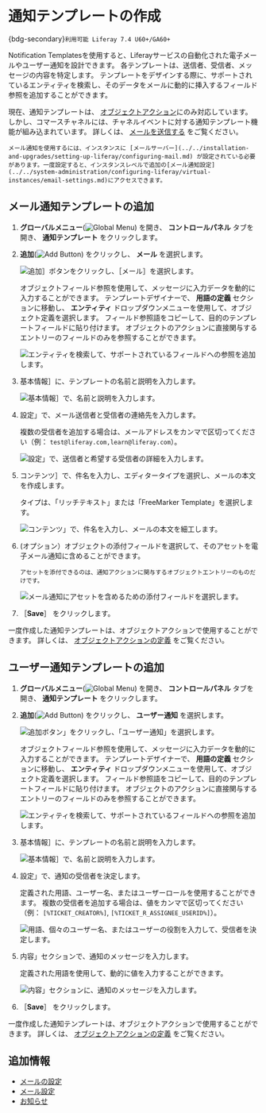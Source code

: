 # 通知テンプレートの作成

{bdg-secondary}`利用可能 Liferay 7.4 U60+/GA60+`

Notification Templatesを使用すると、Liferayサービスの自動化された電子メールやユーザー通知を設計できます。 各テンプレートは、送信者、受信者、メッセージの内容を特定します。 テンプレートをデザインする際に、サポートされているエンティティを検索し、そのデータをメールに動的に挿入するフィールド参照を追加することができます。

現在、通知テンプレートは、 [オブジェクトアクション](../../building-applications/objects/creating-and-managing-objects/actions/defining-object-actions.md)にのみ対応しています。 しかし、コマースチャネルには、チャネルイベントに対する通知テンプレート機能が組み込まれています。 詳しくは、 [メールを送信する](https://learn.liferay.com/commerce/latest/ja/store-management/sending-emails.html) をご覧ください。

```{important}
メール通知を使用するには、インスタンスに [メールサーバー](../../installation-and-upgrades/setting-up-liferay/configuring-mail.md) が設定されている必要があります。一度設定すると、インスタンスレベルで追加の[メール通知設定](../../system-administration/configuring-liferay/virtual-instances/email-settings.md)にアクセスできます。
```

<!--TASK: include this content when client extensions documentation is updated, "If the out-of-the-box notification types don't meet your needs, you can use client extensions to create custom types. See \[]() for more information or [\]() for a tutorial." -->

## メール通知テンプレートの追加

1. **グローバルメニュー**(![Global Menu](../../images/icon-applications-menu.png)) を開き、 **コントロールパネル** タブを開き、 **通知テンプレート** をクリックします。

1. **追加**(![Add Button](../../images/icon-add.png)) をクリックし、 **メール** を選択します。

   ![追加］ボタンをクリックし、［メール］を選択します。](./creating-notification-templates/images/01.png)

   オブジェクトフィールド参照を使用して、メッセージに入力データを動的に入力することができます。 テンプレートデザイナーで、 **用語の定義** セクションに移動し、 **エンティティ** ドロップダウンメニューを使用して、オブジェクト定義を選択します。 フィールド参照語をコピーして、目的のテンプレートフィールドに貼り付けます。 オブジェクトのアクションに直接関与するエントリーのフィールドのみを参照することができます。

   ![エンティティを検索して、サポートされているフィールドへの参照を追加します。](./creating-notification-templates/images/02.png)

1. 基本情報］に、テンプレートの名前と説明を入力します。

   ![基本情報］で、名前と説明を入力します。](./creating-notification-templates/images/03.png)

1. 設定」で、メール送信者と受信者の連絡先を入力します。

   複数の受信者を追加する場合は、メールアドレスをカンマで区切ってください（例： `test@liferay.com,learn@liferay.com`）。

   ![設定」で、送信者と希望する受信者の詳細を入力します。](./creating-notification-templates/images/04.png)

1. コンテンツ］で、件名を入力し、エディタータイプを選択し、メールの本文を作成します。

   タイプは、「リッチテキスト」または「FreeMarker Template」を選択します。

   ![コンテンツ」で、件名を入力し、メールの本文を細工します。](./creating-notification-templates/images/05.png)

1. (オプション）オブジェクトの添付フィールドを選択して、そのアセットを電子メール通知に含めることができます。

   ```{important}
   アセットを添付できるのは、通知アクションに関与するオブジェクトエントリーのものだけです。
   ```

   ![メール通知にアセットを含めるための添付フィールドを選択します。](./creating-notification-templates/images/06.png)

1. ［**Save**］ をクリックします。

一度作成した通知テンプレートは、オブジェクトアクションで使用することができます。 詳しくは、 [オブジェクトアクションの定義](../../building-applications/objects/creating-and-managing-objects/actions/defining-object-actions.md) をご覧ください。

## ユーザー通知テンプレートの追加

1. **グローバルメニュー**(![Global Menu](../../images/icon-applications-menu.png)) を開き、 **コントロールパネル** タブを開き、 **通知テンプレート** をクリックします。

1. **追加**(![Add Button](../../images/icon-add.png)) をクリックし、 **ユーザー通知** を選択します。

   ![追加ボタン」をクリックし、「ユーザー通知」を選択します。](./creating-notification-templates/images/07.png)

   オブジェクトフィールド参照を使用して、メッセージに入力データを動的に入力することができます。 テンプレートデザイナーで、 **用語の定義** セクションに移動し、 **エンティティ** ドロップダウンメニューを使用して、オブジェクト定義を選択します。 フィールド参照語をコピーして、目的のテンプレートフィールドに貼り付けます。 オブジェクトのアクションに直接関与するエントリーのフィールドのみを参照することができます。

   ![エンティティを検索して、サポートされているフィールドへの参照を追加します。](./creating-notification-templates/images/08.png)

1. 基本情報］に、テンプレートの名前と説明を入力します。

   ![基本情報］で、名前と説明を入力します。](./creating-notification-templates/images/09.png)

1. 設定」で、通知の受信者を決定します。

   定義された用語、ユーザー名、またはユーザーロールを使用することができます。 複数の受信者を追加する場合は、値をカンマで区切ってください（例： `[%TICKET_CREATOR%]`, `[%TICKET_R_ASSIGNEE_USERID%]`）。

   ![用語、個々のユーザー名、またはユーザーの役割を入力して、受信者を決定します。](./creating-notification-templates/images/10.png)

1. 内容」セクションで、通知のメッセージを入力します。

   定義された用語を使用して、動的に値を入力することができます。

   ![内容」セクションに、通知のメッセージを入力します。](./creating-notification-templates/images/11.png)

1. ［**Save**］ をクリックします。

一度作成した通知テンプレートは、オブジェクトアクションで使用することができます。 詳しくは、 [オブジェクトアクションの定義](../../building-applications/objects/creating-and-managing-objects/actions/defining-object-actions.md) をご覧ください。

## 追加情報

* [メールの設定](../../installation-and-upgrades/setting-up-liferay/configuring-mail.md)
* [メール設定](../../system-administration/configuring-liferay/virtual-instances/email-settings.md)
* [お知らせ](../notifications.md)
